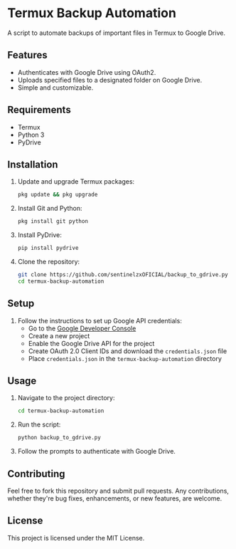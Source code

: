# Termux Backup Automation

A script to automate backups of important files in Termux to Google Drive.

## Features

- Authenticates with Google Drive using OAuth2.
- Uploads specified files to a designated folder on Google Drive.
- Simple and customizable.

## Requirements

- Termux
- Python 3
- PyDrive

## Installation

1. Update and upgrade Termux packages:
    ```bash
    pkg update && pkg upgrade
    ```
2. Install Git and Python:
    ```bash
    pkg install git python
    ```
3. Install PyDrive:
    ```bash
    pip install pydrive
    ```
4. Clone the repository:
    ```bash
    git clone https://github.com/sentinelzxOFICIAL/backup_to_gdrive.py
    cd termux-backup-automation
    ```

## Setup

1. Follow the instructions to set up Google API credentials:
   - Go to the [Google Developer Console](https://console.developers.google.com/)
   - Create a new project
   - Enable the Google Drive API for the project
   - Create OAuth 2.0 Client IDs and download the `credentials.json` file
   - Place `credentials.json` in the `termux-backup-automation` directory

## Usage

1. Navigate to the project directory:
    ```bash
    cd termux-backup-automation
    ```
2. Run the script:
    ```bash
    python backup_to_gdrive.py
    ```
3. Follow the prompts to authenticate with Google Drive.

## Contributing

Feel free to fork this repository and submit pull requests. Any contributions, whether they're bug fixes, enhancements, or new features, are welcome.

## License

This project is licensed under the MIT License.
